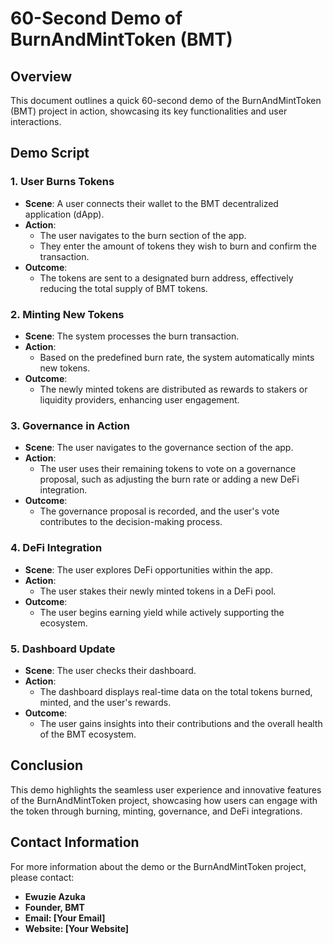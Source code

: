 # 60-Second Demo of BurnAndMintToken (BMT)

## Overview
This document outlines a quick 60-second demo of the BurnAndMintToken (BMT) project in action, showcasing its key functionalities and user interactions.

## Demo Script

### 1. User Burns Tokens
- **Scene**: A user connects their wallet to the BMT decentralized application (dApp).
- **Action**: 
  - The user navigates to the burn section of the app.
  - They enter the amount of tokens they wish to burn and confirm the transaction.
- **Outcome**: 
  - The tokens are sent to a designated burn address, effectively reducing the total supply of BMT tokens.

### 2. Minting New Tokens
- **Scene**: The system processes the burn transaction.
- **Action**: 
  - Based on the predefined burn rate, the system automatically mints new tokens.
- **Outcome**: 
  - The newly minted tokens are distributed as rewards to stakers or liquidity providers, enhancing user engagement.

### 3. Governance in Action
- **Scene**: The user navigates to the governance section of the app.
- **Action**: 
  - The user uses their remaining tokens to vote on a governance proposal, such as adjusting the burn rate or adding a new DeFi integration.
- **Outcome**: 
  - The governance proposal is recorded, and the user's vote contributes to the decision-making process.

### 4. DeFi Integration
- **Scene**: The user explores DeFi opportunities within the app.
- **Action**: 
  - The user stakes their newly minted tokens in a DeFi pool.
- **Outcome**: 
  - The user begins earning yield while actively supporting the ecosystem.

### 5. Dashboard Update
- **Scene**: The user checks their dashboard.
- **Action**: 
  - The dashboard displays real-time data on the total tokens burned, minted, and the user's rewards.
- **Outcome**: 
  - The user gains insights into their contributions and the overall health of the BMT ecosystem.

## Conclusion
This demo highlights the seamless user experience and innovative features of the BurnAndMintToken project, showcasing how users can engage with the token through burning, minting, governance, and DeFi integrations.

## Contact Information
For more information about the demo or the BurnAndMintToken project, please contact:
- **Ewuzie Azuka**
- **Founder, BMT**
- **Email: [Your Email]**
- **Website: [Your Website]**
